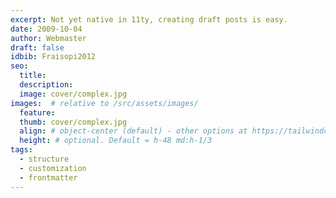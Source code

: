 ```yaml
---
excerpt: Not yet native in 11ty, creating draft posts is easy.
date: 2009-10-04
author: Webmaster
draft: false
idbib: Fraisopi2012
seo:
  title:
  description:
  image: cover/complex.jpg
images:  # relative to /src/assets/images/
  feature: 
  thumb: cover/complex.jpg
  align: # object-center (default) - other options at https://tailwindcss.com/docs/object-position
  height: # optional. Default = h-48 md:h-1/3
tags:
  - structure
  - customization
  - frontmatter
---
```



